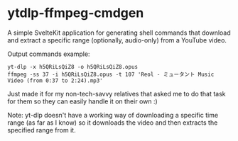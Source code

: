 # ytdlp-ffmpeg-cmdgen
A simple SvelteKit application for generating shell commands that download and extract a specific range (optionally, audio-only) from a YouTube video.

Output commands example:

```
yt-dlp -x h5QRiLsQiZ8 -o h5QRiLsQiZ8.opus
ffmpeg -ss 37 -i h5QRiLsQiZ8.opus -t 107 'Reol - ミュータント Music Video (from 0:37 to 2:24).mp3'
```

Just made it for my non-tech-savvy relatives that asked me to do that task for them so they can easily handle it on their own :)

Note: yt-dlp doesn't have a working way of downloading a specific time range (as far as I know) so it downloads the video and then extracts the specified range from it.
